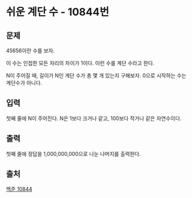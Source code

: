 <h1> 쉬운 계단 수 - 10844번</h1>

<h2>문제</h2>

45656이란 수를 보자.

이 수는 인접한 모든 자리의 차이가 1이다. 이런 수를 계단 수라고 한다.

N이 주어질 때, 길이가 N인 계단 수가 총 몇 개 있는지 구해보자. 0으로 시작하는 수는 계단수가 아니다.

<h2>입력</h2>

첫째 줄에 N이 주어진다. N은 1보다 크거나 같고, 100보다 작거나 같은 자연수이다.

<h2>출력</h2>

첫째 줄에 정답을 1,000,000,000으로 나눈 나머지를 출력한다.

<h2>출처</h2>

[백준 10844](https://www.acmicpc.net/problem/10844)
